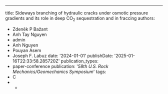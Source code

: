 ---
title: Sideways branching of hydraulic cracks under osmotic pressure gradients and
  its role in deep CO$_2$ sequestration and in fraccing
authors:
- Zdeněk P Bažant
- Anh Tay Nguyen
- admin
- Anh Nguyen
- Pouyan Asem
- Joseph F. Labuz
date: '2024-01-01'
publishDate: '2025-01-16T22:33:58.285720Z'
publication_types:
- paper-conference
publication: '*58th U.S. Rock Mechanics/Geomechanics Symposium*'
tags:
- C
- -

